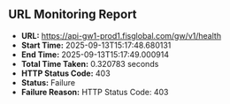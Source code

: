 ## URL Monitoring Report

- **URL:** https://api-gw1-prod1.fisglobal.com/gw/v1/health
- **Start Time:** 2025-09-13T15:17:48.680131
- **End Time:** 2025-09-13T15:17:49.000914
- **Total Time Taken:** 0.320783 seconds
- **HTTP Status Code:** 403
- **Status:** Failure
- **Failure Reason:** HTTP Status Code: 403
